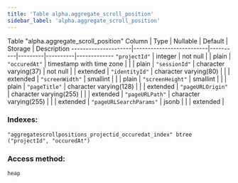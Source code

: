 ```yaml
---
title: 'Table alpha.aggregate_scroll_position'
sidebar_label: 'alpha.aggregate_scroll_position'
---
```

Table "alpha.aggregate_scroll_position"
Column        |           Type           | Nullable | Default | Storage  | Description 
---------------------|--------------------------|----------|---------|----------|-------------
`"projectId"`           | integer                  | not null |         | plain    | 
`"occuredAt"`           | timestamp with time zone |          |         | plain    | 
`"sessionId"`           | character varying(37)    | not null |         | extended | 
`"identityId"`          | character varying(80)    |          |         | extended | 
`"screenWidth"`         | smallint                 |          |         | plain    | 
`"screenHeight"`        | smallint                 |          |         | plain    | 
`"pageTitle"`           | character varying(128)   |          |         | extended | 
`"pageURLOrigin"`       | character varying(255)   |          |         | extended | 
`"pageURLPath"`         | character varying(255)   |          |         | extended | 
`"pageURLSearchParams"` | jsonb                    |          |         | extended | 
### Indexes:
```
"aggregatescrollpositions_projectid_occuredat_index" btree ("projectId", "occuredAt")
```
### Access method:
```
heap
```